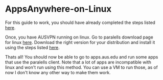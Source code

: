 # AppsAnywhere-on-Linux

For this guide to work, you should have already completed the steps listed [here](https://github.com/sammuraii/AUSVPN-on-Linux/).

Once, you have AUSVPN running on linux. Go to paralells download page for linux [here](https://www.parallels.com/products/ras/download/links/). 
Download the right version for your distribution and install it using the steps listed [here](https://kb.parallels.com/en/123304).

Thats all! You should now be able to go to apps.aus.edu and run some apps that use the paralells client. Note that a lot of apps are incompatible with linux and won't run using this method. You can use a VM to run those, as of now I don't know any other way to make them work.
